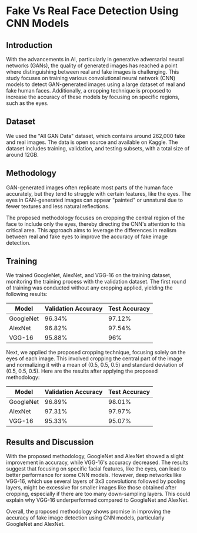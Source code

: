# Fake Vs Real Face Detection Using CNN Models

## Introduction
With the advancements in AI, particularly in generative adversarial neural networks (GANs), the quality of generated images has reached a point where distinguishing between real and fake images is challenging. This study focuses on training various convolutional neural network (CNN) models to detect GAN-generated images using a large dataset of real and fake human faces. Additionally, a cropping technique is proposed to increase the accuracy of these models by focusing on specific regions, such as the eyes.

## Dataset
We used the "All GAN Data" dataset, which contains around 262,000 fake and real images. The data is open source and available on Kaggle. The dataset includes training, validation, and testing subsets, with a total size of around 12GB.

## Methodology
GAN-generated images often replicate most parts of the human face accurately, but they tend to struggle with certain features, like the eyes. The eyes in GAN-generated images can appear "painted" or unnatural due to fewer textures and less natural reflections.

The proposed methodology focuses on cropping the central region of the face to include only the eyes, thereby directing the CNN's attention to this critical area. This approach aims to leverage the differences in realism between real and fake eyes to improve the accuracy of fake image detection.

## Training
We trained GoogleNet, AlexNet, and VGG-16 on the training dataset, monitoring the training process with the validation dataset. The first round of training was conducted without any cropping applied, yielding the following results:

| Model    | Validation Accuracy | Test Accuracy |
|----------|--------------------|---------------|
| GoogleNet | 96.34%              | 97.12%         |
| AlexNet   | 96.82%              | 97.54%         |
| VGG-16    | 95.88%              | 96%            |

Next, we applied the proposed cropping technique, focusing solely on the eyes of each image. This involved cropping the central part of the image and normalizing it with a mean of (0.5, 0.5, 0.5) and standard deviation of (0.5, 0.5, 0.5). Here are the results after applying the proposed methodology:

| Model    | Validation Accuracy | Test Accuracy |
|----------|--------------------|---------------|
| GoogleNet | 96.89%              | 98.01%         |
| AlexNet   | 97.31%              | 97.97%         |
| VGG-16    | 95.33%              | 95.07%         |

## Results and Discussion
With the proposed methodology, GoogleNet and AlexNet showed a slight improvement in accuracy, while VGG-16's accuracy decreased. The results suggest that focusing on specific facial features, like the eyes, can lead to better performance for some CNN models. However, deep networks like VGG-16, which use several layers of 3x3 convolutions followed by pooling layers, might be excessive for smaller images like those obtained after cropping, especially if there are too many down-sampling layers. This could explain why VGG-16 underperformed compared to GoogleNet and AlexNet.

Overall, the proposed methodology shows promise in improving the accuracy of fake image detection using CNN models, particularly GoogleNet and AlexNet.
